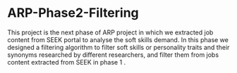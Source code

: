 # ARP-Phase2-Filtering

This project is the next phase of ARP project in which we extracted job content from SEEK  portal to analyse the soft skills demand.
In this phase we designed a filtering algorithm to filter soft skills or personality traits and their synonyms researched by different researchers,
and filter them from jobs content extracted from SEEK in phase 1 .
